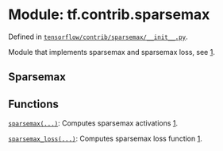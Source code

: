<div itemscope itemtype="http://developers.google.com/ReferenceObject">
<meta itemprop="name" content="tf.contrib.sparsemax" />
<meta itemprop="path" content="Stable" />
</div>

# Module: tf.contrib.sparsemax



Defined in [`tensorflow/contrib/sparsemax/__init__.py`](/code/stable/tensorflow/contrib/sparsemax/__init__.py).

Module that implements sparsemax and sparsemax loss, see [1].

[1]: https://arxiv.org/abs/1602.02068

## Sparsemax


## Functions

[`sparsemax(...)`](../../tf/contrib/sparsemax/sparsemax.md): Computes sparsemax activations [1].

[`sparsemax_loss(...)`](../../tf/contrib/sparsemax/sparsemax_loss.md): Computes sparsemax loss function [1].

